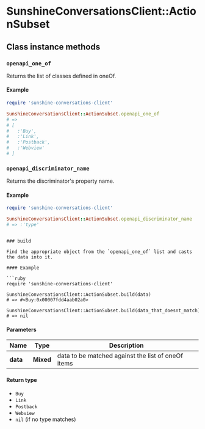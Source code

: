 # SunshineConversationsClient::ActionSubset

## Class instance methods

### `openapi_one_of`

Returns the list of classes defined in oneOf.

#### Example

```ruby
require 'sunshine-conversations-client'

SunshineConversationsClient::ActionSubset.openapi_one_of
# =>
# [
#   :'Buy',
#   :'Link',
#   :'Postback',
#   :'Webview'
# ]
```

### `openapi_discriminator_name`

Returns the discriminator's property name.

#### Example

```ruby
require 'sunshine-conversations-client'

SunshineConversationsClient::ActionSubset.openapi_discriminator_name
# => :'type'
```
```

### build

Find the appropriate object from the `openapi_one_of` list and casts the data into it.

#### Example

```ruby
require 'sunshine-conversations-client'

SunshineConversationsClient::ActionSubset.build(data)
# => #<Buy:0x00007fdd4aab02a0>

SunshineConversationsClient::ActionSubset.build(data_that_doesnt_match)
# => nil
```

#### Parameters

| Name | Type | Description |
| ---- | ---- | ----------- |
| **data** | **Mixed** | data to be matched against the list of oneOf items |

#### Return type

- `Buy`
- `Link`
- `Postback`
- `Webview`
- `nil` (if no type matches)

